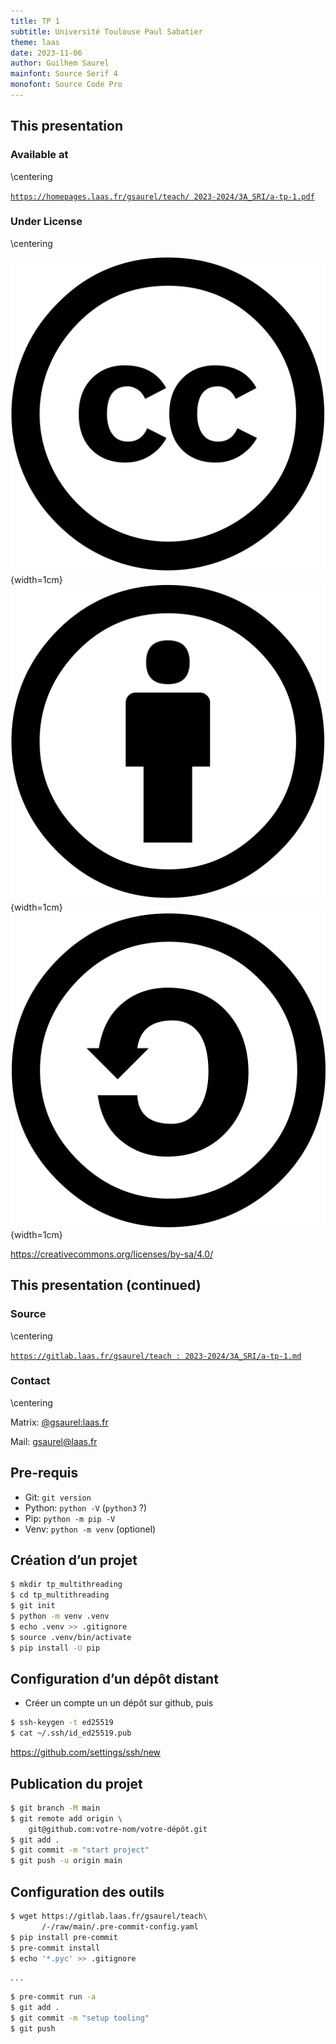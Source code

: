 ```yaml
---
title: TP 1
subtitle: Université Toulouse Paul Sabatier
theme: laas
date: 2023-11-06
author: Guilhem Saurel
mainfont: Source Serif 4
monofont: Source Code Pro
---
```


## This presentation

### Available at

\centering

[`https://homepages.laas.fr/gsaurel/teach/
2023-2024/3A_SRI/a-tp-1.pdf`](https://homepages.laas.fr/gsaurel/teach/2023-2024/3A_SRI/a-tp-1.pdf)

### Under License

\centering

![CC](media/cc.png){width=1cm}
![BY](media/by.png){width=1cm}
![SA](media/sa.png){width=1cm}

<https://creativecommons.org/licenses/by-sa/4.0/>

## This presentation (continued)

### Source

\centering

[`https://gitlab.laas.fr/gsaurel/teach :
2023-2024/3A_SRI/a-tp-1.md`](https://gitlab.laas.fr/gsaurel/teach/-/blob/main/2023-2024/3A_SRI/a-tp-1.md)

### Contact

\centering

Matrix: [@gsaurel:laas.fr](https://matrix.to/\#/@gsaurel:laas.fr)

Mail: [gsaurel@laas.fr](mailto::gsaurel@laas.fr)

## Pre-requis

- Git: `git version`
- Python: `python -V` (`python3` ?)
- Pip: `python -m pip -V`
- Venv: `python -m venv` (optionel)

## Création d’un projet

```bash
$ mkdir tp_multithreading
$ cd tp_multithreading
$ git init
$ python -m venv .venv
$ echo .venv >> .gitignore
$ source .venv/bin/activate
$ pip install -U pip
```

## Configuration d’un dépôt distant

- Créer un compte un un dépôt sur github, puis

```bash
$ ssh-keygen -t ed25519
$ cat ~/.ssh/id_ed25519.pub
```

<https://github.com/settings/ssh/new>

## Publication du projet

```bash
$ git branch -M main
$ git remote add origin \
    git@github.com:votre-nom/votre-dépôt.git
$ git add .
$ git commit -m "start project"
$ git push -u origin main
```

## Configuration des outils

```bash
$ wget https://gitlab.laas.fr/gsaurel/teach\
       /-/raw/main/.pre-commit-config.yaml
$ pip install pre-commit
$ pre-commit install
$ echo '*.pyc' >> .gitignore
```

. . .

```bash
$ pre-commit run -a
$ git add .
$ git commit -m "setup tooling"
$ git push
```
